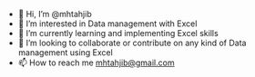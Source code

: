 - 👋 Hi, I’m @mhtahjib
- 👀 I’m interested in Data management with Excel
- 🌱 I’m currently learning  and implementing Excel skills
- 💞️ I’m looking to collaborate or contribute on any kind of Data management using Excel
- 📫 How to reach me mhtahjib@gmail.com

<!---
mhtahjib/mhtahjib is a ✨ special ✨ repository because its `README.md` (this file) appears on your GitHub profile.
You can click the Preview link to take a look at your changes.
--->
